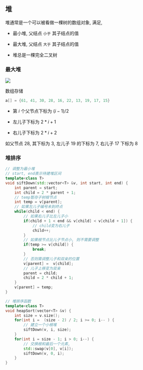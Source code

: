 <!--
 * @Description: 
 * @Version: 1.0
 * @Author: DaLao
 * @Email: dalao_li@163.com
 * @Date: 2021-12-06 21:07:46
 * @LastEditors: DaLao
 * @LastEditTime: 2022-07-03 01:29:38
-->

## 堆


堆通常是一个可以被看做一棵树的数组对象, 满足, 

- 最小堆, 父结点 `小于` 其子结点的值

- 最大堆, 父结点 `大于` 其子结点的值

- 堆总是一棵完全二叉树



### 最大堆


![](https://cdn.hurra.ltd/img/2022-4-4-1233.svg)

数组存储

```c
a[] = {61, 41, 30, 28, 16, 22, 13, 19, 17, 15}
```

- 第 $i$ 个父节点下标为 $(i - 1)/2$

- 左儿子下标为 $2 * i + 1$

- 右儿子下标为 $2 * i + 2$

如父节点 $28$, 其下标为 $3$, 左儿子 $19$ 的下标为 $7$, 右儿子 $17$ 下标为 $8$



### 堆排序


```c++
// 调整为最小堆
// start, end表示待建堆区间
template<class T>
void siftDown(std::vector<T> &v, int start, int end) {
    int parent = start;
    int child = 2 * parent + 1;
    // temp暂存子树根节点
    int temp = v[parent];
    // 如果左儿子编号未到终点
    while(child < end) {
        // 如果右儿子比左儿子小
        if(child + 1 < end && v[child] < v[child + 1]) {
            // child变为右儿子
            child++;
        }
        // 如果根节点比儿子节点小, 则不需要调整
        if(temp >= v[child]) {
            break;
        }
        // 否则需调整儿子和双亲的位置
        v[parent] =  v[child];
        // 儿子上移变为双亲
        parent = child;
        child = 2 * child + 1;
    }
    v[parent] = temp;
}

// 堆排序函数
template<class T>
void heapSort(vector<T> &v) {
    int size = v.size();
    for(int i =  (size - 2) / 2; i >= 0; i-- ) {
        // 建立一个小根堆
        siftDown(v, i, size);
    }
    for(int i = size - 1; i > 0; i--) {
        // 交换根和最后一个元素, 
        std::swap(v[0], v[i]);
        siftDown(v, 0, i);
    }
}
```